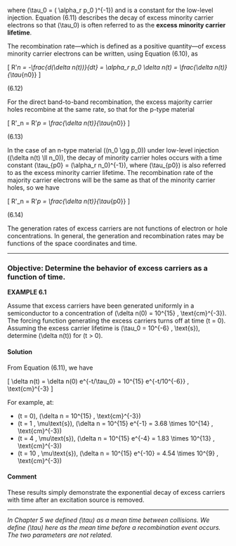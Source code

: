 where \(\tau_0 = ( \alpha_r p_0 )^{-1}\) and is a constant for the low-level injection. Equation (6.11) describes the decay of excess minority carrier electrons so that \(\tau_0\) is often referred to as the **excess minority carrier lifetime**. 

The recombination rate—which is defined as a positive quantity—of excess minority carrier electrons can be written, using Equation (6.10), as

\[
R'_n = -\frac{d(\delta n(t))}{dt} = \alpha_r p_0 \delta n(t) = \frac{\delta n(t)}{\tau_{n0}}
\]

(6.12)

For the direct band-to-band recombination, the excess majority carrier holes recombine at the same rate, so that for the p-type material

\[
R'_n = R'_p = \frac{\delta n(t)}{\tau_{n0}}
\]

(6.13)

In the case of an n-type material \((n_0 \gg p_0)\) under low-level injection \((\delta n(t) \ll n_0)\), the decay of minority carrier holes occurs with a time constant \(\tau_{p0} = (\alpha_r n_0)^{-1}\), where \(\tau_{p0}\) is also referred to as the excess minority carrier lifetime. The recombination rate of the majority carrier electrons will be the same as that of the minority carrier holes, so we have

\[
R'_n = R'_p = \frac{\delta n(t)}{\tau_{p0}}
\]

(6.14)

The generation rates of excess carriers are not functions of electron or hole concentrations. In general, the generation and recombination rates may be functions of the space coordinates and time.

----

### Objective: Determine the behavior of excess carriers as a function of time.

**EXAMPLE 6.1**

Assume that excess carriers have been generated uniformly in a semiconductor to a concentration of \(\delta n(0) = 10^{15} \, \text{cm}^{-3}\). The forcing function generating the excess carriers turns off at time \(t = 0\). Assuming the excess carrier lifetime is \(\tau_0 = 10^{-6} \, \text{s}\), determine \(\delta n(t)\) for \(t > 0\).

#### Solution

From Equation (6.11), we have

\[
\delta n(t) = \delta n(0) e^{-t/\tau_0} = 10^{15} e^{-t/10^{-6}} \, \text{cm}^{-3}
\]

For example, at:

- \(t = 0\), \(\delta n = 10^{15} \, \text{cm}^{-3}\)
- \(t = 1 \, \mu\text{s}\), \(\delta n = 10^{15} e^{-1} = 3.68 \times 10^{14} \, \text{cm}^{-3}\)
- \(t = 4 \, \mu\text{s}\), \(\delta n = 10^{15} e^{-4} = 1.83 \times 10^{13} \, \text{cm}^{-3}\)
- \(t = 10 \, \mu\text{s}\), \(\delta n = 10^{15} e^{-10} = 4.54 \times 10^{9} \, \text{cm}^{-3}\)

#### Comment

These results simply demonstrate the exponential decay of excess carriers with time after an excitation source is removed.

----

*In Chapter 5 we defined \(\tau\) as a mean time between collisions. We define \(\tau\) here as the mean time before a recombination event occurs. The two parameters are not related.*